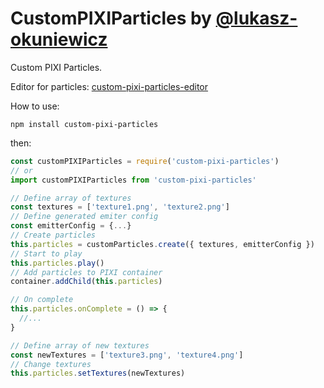 CustomPIXIParticles by [@lukasz-okuniewicz](http://github.com/lukasz-okuniewicz)
=========

Custom PIXI Particles.

Editor for particles: [custom-pixi-particles-editor](https://github.com/lukasz-okuniewicz/custom-pixi-particles-editor)

How to use:
```
npm install custom-pixi-particles
```

then:
```javascript
const customPIXIParticles = require('custom-pixi-particles')
// or
import customPIXIParticles from 'custom-pixi-particles'
```

```javascript
// Define array of textures
const textures = ['texture1.png', 'texture2.png']
// Define generated emiter config
const emitterConfig = {...}
// Create particles
this.particles = customParticles.create({ textures, emitterConfig })
// Start to play
this.particles.play()
// Add particles to PIXI container
container.addChild(this.particles)
```

```javascript
// On complete
this.particles.onComplete = () => {
  //...
}
```

```javascript
// Define array of new textures
const newTextures = ['texture3.png', 'texture4.png']
// Change textures
this.particles.setTextures(newTextures)
```

